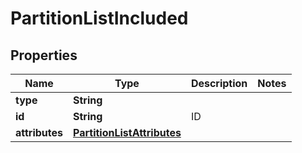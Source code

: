 # PartitionListIncluded

## Properties
Name | Type | Description | Notes
------------ | ------------- | ------------- | -------------
**type** | **String** |  | 
**id** | **String** | ID | 
**attributes** | [**PartitionListAttributes**](PartitionListAttributes.md) |  | 
